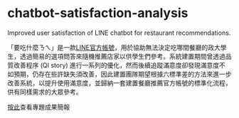 # chatbot-satisfaction-analysis

Improved user satisfaction of LINE chatbot for restaurant recommendations.

「要吃什麼ㄋㄟ」是一款[LINE官方帳號](https://page.line.me/717wmzmz)，用於協助無法決定吃哪間餐廳的政大學生，透過簡易的選項問答來隨機推薦店家以供學生們參考。系統建置期間曾透過品質改善程序 (QI story) 進行一系列的優化，然而後續追蹤滿意度卻發現滿意度不如預期，仍存在些許缺失須改善，因此建置團隊期望根據六標準差的方法來進一步改善系統，以提升使用滿意度，並歸納一套建置餐廳推薦官方帳號的標準化流程，供有同樣需求的大眾參考。

[按此](https://github.com/jennyliucl/chatbot-satisfaction-analysis/blob/main/presentation/簡報_LINE官方帳號使用滿意度改善.pdf)查看專題成果簡報
